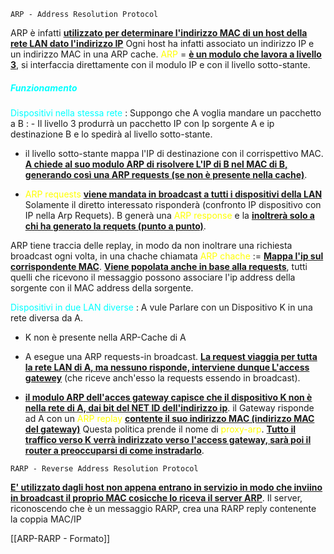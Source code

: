 `ARP - Address Resolution Protocol`

ARP è infatti <b><u>utilizzato per determinare l'indirizzo MAC di un host della rete LAN dato l'indirizzo IP</u></b>
Ogni host ha infatti associato un indirizzo IP e un indirizzo MAC in una ARP cache.
<span style=color:yellow>ARP</span> = <b><u>è un modulo che lavora a livello</u></b> <b><u>3</u></b>, si interfaccia direttamente con il modulo IP e con il livello sotto-stante. 

<h5 style=color:cyan>Funzionamento</h5>
<span style=color:cyan>Dispositivi nella stessa rete</span> : 
   Suppongo che A voglia mandare un pacchetto a B : 
   - Il livello 3 produrrà un pacchetto IP con Ip sorgente A e ip destinazione B e lo spedirà al livello sotto-stante. 

  - il livello sotto-stante mappa l'IP di destinazione con il corrispettivo MAC. <b><u>A chiede al suo modulo ARP di risolvere L'IP di B nel MAC di B, generando così una ARP requests (se non è presente nella cache)</u></b>. 

  -  <span style=color:yellow>ARP requests</span> <b><u>viene mandata in broadcast a tutti i dispositivi della LAN</u></b>
    Solamente il diretto interessato risponderà (confronto IP dispositivo con IP nella Arp Requets). B generà una <span style=color:yellow> ARP response</span> e la <b><u>inoltrerà solo a chi ha generato la requets (punto a punto)</u></b>. 

ARP tiene traccia delle replay, in modo da non inoltrare una richiesta broadcast ogni volta, in una chache chiamata <span style=color:yellow>ARP chache</span> := <b><u>Mappa l'ip sul corrispondente MAC</u></b>. 
<b><u>Viene popolata anche in base alla requests</u></b>, tutti quelli che ricevono il messaggio possono associare l'ip address della sorgente con il MAC address della sorgente. 

<span style=color:cyan>Dispositivi in due LAN diverse </span> : 
   A vule Parlare con un Dispositivo K in una rete diversa da A. 
   - K non è presente nella ARP-Cache di A 
   
   - A esegue una ARP requests-in broadcast. <b><u>La request viaggia per tutta la rete LAN di A, ma nessuno risponde, interviene dunque L'access gatewey</u></b> (che riceve anch'esso la requests essendo in broadcast).

   - <b><u>il modulo ARP dell'acces gateway capisce che il dispositivo K non è nella rete di A, dai bit del NET ID dell'indirizzo ip</u></b>. 
	 il Gateway risponde ad A con un <span style=color:yellow>ARP replay</span> <b><u>contente il suo indirizzo MAC (indirizzo MAC del gateway)</u></b> Questa politica prende il nome di <span style=color:yellow>proxy-arp</span>. 
	 <b><u>Tutto il traffico verso K verrà indirizzato verso l'access gateway, sarà poi il router a preoccuparsi di come instradarlo</u></b>. 

`RARP - Reverse Address Resolution Protocol`

<b><u>E' utilizzato dagli host non appena entrano in servizio in modo che inviino in broadcast il proprio MAC cosicche lo riceva il server ARP</u></b>.
Il server, riconoscendo che è un messaggio RARP, crea una RARP reply contenente la coppia MAC/IP

[[ARP-RARP - Formato]]